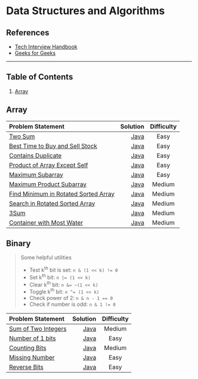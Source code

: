 # Data Structures and Algorithms

## References

- [Tech Interview Handbook](https://yangshun.github.io/tech-interview-handbook)
- [Geeks for Geeks](https://www.geeksforgeeks.org/)

---

## Table of Contents

1. [Array](#array)

## Array

| Problem Statement                                                                                           |                                     Solution | Difficulty |
|:------------------------------------------------------------------------------------------------------------|---------------------------------------------:|:----------:|
| [Two Sum](https://leetcode.com/problems/two-sum/)                                                           |                    [Java](array/TwoSum.java) |    Easy    |
| [Best Time to Buy and Sell Stock](https://leetcode.com/problems/best-time-to-buy-and-sell-stock/)           | [Java](array/BestTimeToBuyAndSellStock.java) |    Easy    |
| [Contains Duplicate](https://leetcode.com/problems/contains-duplicate/)                                     |         [Java](array/ContainsDuplicate.java) |    Easy    |
| [Product of Array Except Self](https://leetcode.com/problems/product-of-array-except-self/)                 |  [Java](array/ProductOfArrayExceptSelf.java) |    Easy    |
| [Maximum Subarray](https://leetcode.com/problems/maximum-subarray/)                                         |           [Java](array/MaximumSubarray.java) |    Easy    |
| [Maximum Product Subarray](https://leetcode.com/problems/maximum-product-subarray/)                         |    [Java](array/MaximumProductSubarray.java) |   Medium   |
| [Find Minimum in Rotated Sorted Array](https://leetcode.com/problems/find-minimum-in-rotated-sorted-array/) | [Java](array/MinimumRotatedSortedArray.java) |   Medium   |
| [Search in Rotated Sorted Array](https://leetcode.com/problems/search-in-rotated-sorted-array/)             |  [Java](array/SearchRotatedSortedArray.java) |   Medium   |
| [3Sum](https://leetcode.com/problems/3sum/)                                                                 |                  [Java](array/ThreeSum.java) |   Medium   |
| [Container with Most Water](https://leetcode.com/problems/container-with-most-water/)                       |    [Java](array/ContainerWithMostWater.java) |   Medium   |

## Binary

> Some helpful utilities
>
> - Test k<sup>th</sup> bit is set: `n & (1 << k) != 0`
> - Set k<sup>th</sup> bit: `n |= (1 << k)`
> - Clear k<sup>th</sup> bit: `n &= ~(1 << k)`
> - Toggle k<sup>th</sup> bit: `n ^= (1 << k)`
> - Check power of 2: `n & n - 1 == 0`
> - Check if number is odd: `n & 1 != 0`

| Problem Statement                                                         |                             Solution | Difficulty |
|:--------------------------------------------------------------------------|-------------------------------------:|:----------:|
| [Sum of Two Integers](https://leetcode.com/problems/sum-of-two-integers/) | [Java](binary/SumOfTwoIntegers.java) |   Medium   |
| [Number of 1 bits](https://leetcode.com/problems/number-of-1-bits/)       |    [Java](binary/NumberOf1Bits.java) |    Easy    |
| [Counting Bits](https://leetcode.com/problems/counting-bits/)             |     [Java](binary/CountingBits.java) |   Medium   |
| [Missing Number](https://leetcode.com/problems/missing-number/)           |    [Java](binary/MissingNumber.java) |    Easy    |
| [Reverse Bits](https://leetcode.com/problems/reverse-bits/)               |      [Java](binary/ReverseBits.java) |    Easy    |
